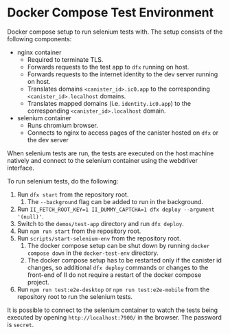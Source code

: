 # Docker Compose Test Environment

Docker compose setup to run selenium tests with. The setup consists of the following components:
* nginx container
  * Required to terminate TLS.
  * Forwards requests to the test app to `dfx` running on host.
  * Forwards requests to the internet identity to the dev server running on host.
  * Translates domains `<canister_id>.ic0.app` to the corresponding `<canister_id>.localhost` domains.
  * Translates mapped domains (i.e. `identity.ic0.app`) to the corresponding `<canister_id>.localhost` domain.
* selenium container
  * Runs chromium browser.
  * Connects to nginx to access pages of the canister hosted on `dfx` or the dev server

When selenium tests are run, the tests are executed on the host machine natively and connect to the selenium container using the webdriver interface.

To run selenium tests, do the following:
1. Run `dfx start` from the repository root.
   1. The `--background` flag can be added to run in the background.
2. Run `II_FETCH_ROOT_KEY=1 II_DUMMY_CAPTCHA=1 dfx deploy --argument '(null)'`.
3. Switch to the `demos/test-app` directory and run `dfx deploy`.
4. Run `npm run start` from the repository root.
5. Run `scripts/start-selenium-env` from the repository root.
   1. The docker compose setup can be shut down by running `docker compose down` in the `docker-test-env` directory.
   2. The docker compose setup has to be restarted only if the canister id changes, so additional `dfx deploy` commands or changes to the front-end of II do not require a restart of the docker compose project.
6. Run `npm run test:e2e-desktop` or `npm run test:e2e-mobile` from the repository root to run the selenium tests.

It is possible to connect to the selenium container to watch the tests being executed by opening `http://localhost:7900/` in the browser. The password is `secret`.
